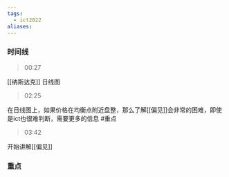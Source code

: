 ```yaml
---
tags:
  - ict2022
aliases:
---
```



### 时间线
> 00:27

[[纳斯达克]] 日线图

> 02:25


在日线图上，如果价格在均衡点附近盘整，那么了解[[偏见]]会非常的困难，即使是ict也很难判断，需要更多的信息 #重点

> 03:42

开始讲解[[偏见]]
### 重点
